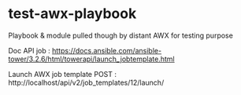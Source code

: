 # test-awx-playbook

Playbook & module pulled though by distant AWX for testing purpose

Doc API job : https://docs.ansible.com/ansible-tower/3.2.6/html/towerapi/launch_jobtemplate.html

Launch AWX job template POST : http://localhost/api/v2/job_templates/12/launch/ 